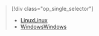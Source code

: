 > [!div class="op_single_selector"]
> * [<span data-ttu-id="619e0-101">Linux</span><span class="sxs-lookup"><span data-stu-id="619e0-101">Linux</span></span>](../articles/hdinsight/hdinsight-hadoop-collect-debug-heap-dump-linux.md)
> * [<span data-ttu-id="619e0-102">Windows</span><span class="sxs-lookup"><span data-stu-id="619e0-102">Windows</span></span>](../articles/hdinsight/hdinsight-hadoop-collect-debug-heap-dumps.md)
> 
> 

